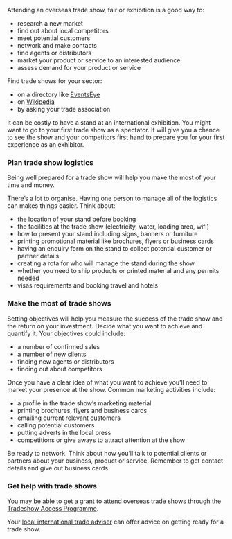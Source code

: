 Attending an overseas trade show, fair or exhibition is a good way to:

- research a new market
- find out about local competitors
- meet potential customers 
- network and make contacts
- find agents or distributors
- market your product or service to an interested audience
- assess demand for your product or service

Find trade shows for your sector:

- on a directory like [EventsEye](http://www.eventseye.com/index.html "Trade show directory: trade shows, exhibitions, conferences and business events worldwide") 
- on [Wikipedia](https://en.wikipedia.org/wiki/Trade_fair "Trade fair - Wikipedia") 
- by asking your trade association

It can be costly to have a stand at an international exhibition. You might want to go to your first trade show as a spectator. It will give you a chance to see the show and your competitors first hand to prepare you for your first experience as an exhibitor.

### Plan trade show logistics

Being well prepared for a trade show will help you make the most of your time and money. 

There&rsquo;s a lot to organise. Having one person to manage all of the logistics can makes things easier. Think about:

- the location of your stand before booking
- the facilities at the trade show (electricity, water, loading area, wifi)
- how to present your stand including signs, banners or furniture 
- printing promotional material like brochures, flyers or business cards
- having an enquiry form on the stand to collect potential customer or partner details
- creating a rota for who will manage the stand during the show
- whether you need to ship products or printed material and any permits needed
- visas requirements and booking travel and hotels 

### Make the most of trade shows

Setting objectives will help you measure the success of the trade show and the return on your investment. Decide what you want to achieve and quantify it. Your objectives could include:

- a number of confirmed sales
- a number of new clients
- finding new agents or distributors
- finding out about competitors 

Once you have a clear idea of what you want to achieve you&rsquo;ll need to market your presence at the show. Common marketing activities include:

- a profile in the trade show&rsquo;s marketing material
- printing brochures, flyers and business cards
- emailing current relevant customers
- calling potential customers
- putting adverts in the local press
- competitions or give aways to attract attention at the show

Be ready to network. Think about how you&rsquo;ll talk to potential clients or partners about your business, product or service. Remember to get contact details and give out business cards.

### Get help with trade shows

You may be able to get a grant to attend overseas trade shows through the [Tradeshow Access Programme](https://www.gov.uk/guidance/tradeshow-access-programme "Tradeshow Access Programme - GOV.UK").

Your [local international trade adviser](https://www.contactus.trade.gov.uk/office-finder/ "Find a Department for International Trade office - GOV.UK") can offer advice on getting ready for a trade show. 
